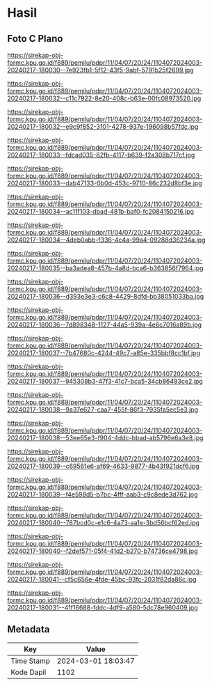 # Hasil

## Foto C Plano

https://sirekap-obj-formc.kpu.go.id/f889/pemilu/pdpr/11/04/07/20/24/1104072024003-20240217-180030--7e923fb1-5f12-43f5-9abf-5791b25f2699.jpg

https://sirekap-obj-formc.kpu.go.id/f889/pemilu/pdpr/11/04/07/20/24/1104072024003-20240217-180032--c11c7922-8e20-408c-b63e-00fc08973520.jpg

https://sirekap-obj-formc.kpu.go.id/f889/pemilu/pdpr/11/04/07/20/24/1104072024003-20240217-180032--e9c9f852-3101-4278-937e-196098b57fdc.jpg

https://sirekap-obj-formc.kpu.go.id/f889/pemilu/pdpr/11/04/07/20/24/1104072024003-20240217-180033--fdcad035-82fb-4117-b639-f2a308b717cf.jpg

https://sirekap-obj-formc.kpu.go.id/f889/pemilu/pdpr/11/04/07/20/24/1104072024003-20240217-180033--dab47133-0b0d-453c-9710-86c232d8bf3e.jpg

https://sirekap-obj-formc.kpu.go.id/f889/pemilu/pdpr/11/04/07/20/24/1104072024003-20240217-180034--ac11f103-dbad-481b-baf0-fc2084150216.jpg

https://sirekap-obj-formc.kpu.go.id/f889/pemilu/pdpr/11/04/07/20/24/1104072024003-20240217-180034--4deb0abb-f336-4c4a-99a4-09288d36234a.jpg

https://sirekap-obj-formc.kpu.go.id/f889/pemilu/pdpr/11/04/07/20/24/1104072024003-20240217-180035--ba3adea8-457b-4a8d-bca6-b363856f7964.jpg

https://sirekap-obj-formc.kpu.go.id/f889/pemilu/pdpr/11/04/07/20/24/1104072024003-20240217-180036--d393e3e3-c6c8-4429-8dfd-bb38051033ba.jpg

https://sirekap-obj-formc.kpu.go.id/f889/pemilu/pdpr/11/04/07/20/24/1104072024003-20240217-180036--7d898348-1127-44a5-939a-4e6c7016a89b.jpg

https://sirekap-obj-formc.kpu.go.id/f889/pemilu/pdpr/11/04/07/20/24/1104072024003-20240217-180037--7b47680c-4244-49c7-a85e-335bbf8cc1bf.jpg

https://sirekap-obj-formc.kpu.go.id/f889/pemilu/pdpr/11/04/07/20/24/1104072024003-20240217-180037--945308b3-47f3-41c7-bca5-34cb86493ce2.jpg

https://sirekap-obj-formc.kpu.go.id/f889/pemilu/pdpr/11/04/07/20/24/1104072024003-20240217-180038--9a37e627-caa7-455f-86f3-7935fa5ec5e3.jpg

https://sirekap-obj-formc.kpu.go.id/f889/pemilu/pdpr/11/04/07/20/24/1104072024003-20240217-180038--53ee65e3-f904-4ddc-bbad-ab5796e6a3e8.jpg

https://sirekap-obj-formc.kpu.go.id/f889/pemilu/pdpr/11/04/07/20/24/1104072024003-20240217-180039--c69561e6-af69-4633-9877-4b43f921dcf6.jpg

https://sirekap-obj-formc.kpu.go.id/f889/pemilu/pdpr/11/04/07/20/24/1104072024003-20240217-180039--f4e598d5-b7bc-4fff-aab3-c9c8ede3d762.jpg

https://sirekap-obj-formc.kpu.go.id/f889/pemilu/pdpr/11/04/07/20/24/1104072024003-20240217-180040--787bcd0c-e1c6-4a73-aa1e-3bd56bcf62ed.jpg

https://sirekap-obj-formc.kpu.go.id/f889/pemilu/pdpr/11/04/07/20/24/1104072024003-20240217-180040--f2def571-05f4-41d2-b270-b74736ce4798.jpg

https://sirekap-obj-formc.kpu.go.id/f889/pemilu/pdpr/11/04/07/20/24/1104072024003-20240217-180041--cf5c656e-4fde-45bc-93fc-2031f82da86c.jpg

https://sirekap-obj-formc.kpu.go.id/f889/pemilu/pdpr/11/04/07/20/24/1104072024003-20240217-180031--41f16688-fddc-4df9-a580-5dc78e960409.jpg


## Metadata

| Key        | Value               |
| ---------- | ------------------- |
| Time Stamp | 2024-03-01 18:03:47 |
| Kode Dapil | 1102                |




